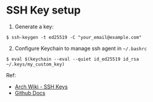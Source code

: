 # SSH Key setup

1. Generate a key:

```
$ ssh-keygen -t ed25519 -C "your_email@example.com"
```

2. Configure Keychain to manage ssh agent in `~/.bashrc`

```
$ eval $(keychain --eval --quiet id_ed25519 id_rsa ~/.keys/my_custom_key)
```

Ref:

- [Arch Wiki - SSH Keys](https://wiki.archlinux.org/title/SSH_keys)
- [Github Docs](https://docs.github.com/en/authentication/connecting-to-github-with-ssh/generating-a-new-ssh-key-and-adding-it-to-the-ssh-agent)
